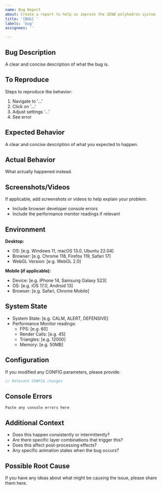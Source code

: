 ```yaml
---
name: Bug Report
about: Create a report to help us improve the ZENØ polyhedron system
title: '[BUG] '
labels: 'bug'
assignees: ''

---
```


## Bug Description

A clear and concise description of what the bug is.

## To Reproduce

Steps to reproduce the behavior:
1. Navigate to '...'
2. Click on '...'
3. Adjust settings '...'
4. See error

## Expected Behavior

A clear and concise description of what you expected to happen.

## Actual Behavior

What actually happened instead.

## Screenshots/Videos

If applicable, add screenshots or videos to help explain your problem.
- Include browser developer console errors
- Include the performance monitor readings if relevant

## Environment

**Desktop:**
- OS: [e.g. Windows 11, macOS 13.0, Ubuntu 22.04]
- Browser: [e.g. Chrome 118, Firefox 119, Safari 17]
- WebGL Version: [e.g. WebGL 2.0]

**Mobile (if applicable):**
- Device: [e.g. iPhone 14, Samsung Galaxy S23]
- OS: [e.g. iOS 17.0, Android 13]
- Browser: [e.g. Safari, Chrome Mobile]

## System State

- System State: [e.g. CALM, ALERT, DEFENSIVE]
- Performance Monitor readings:
  - FPS: [e.g. 60]
  - Render Calls: [e.g. 45]
  - Triangles: [e.g. 12000]
  - Memory: [e.g. 50MB]

## Configuration

If you modified any CONFIG parameters, please provide:
```javascript
// Relevant CONFIG changes
```

## Console Errors

```
Paste any console errors here
```

## Additional Context

- Does this happen consistently or intermittently?
- Are there specific layer combinations that trigger this?
- Does this affect post-processing effects?
- Any specific animation states when the bug occurs?

## Possible Root Cause

If you have any ideas about what might be causing the issue, please share them here.